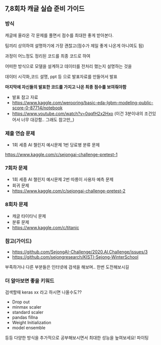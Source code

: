 ## 7,8회차 캐글 실습 준비 가이드


### 방식

캐글에 올라온 각 문제를 풀면서 점수를 최대한 좋게 받아본다.

팀끼리 상의하여 설명하기에 가장 괜찮고(점수가 제일 좋게 나온게 아니여도 됨)

과정이 어느정도 정리된 코드를 최종 코드로 하여 

어떠한 방식으로 모델을 설계하고 데이터를 전처리 했는지 설명하는 것을

데이터 시각화,코드 설명, ppt 등 으로 발표자료를 만들어서 발표

**마지막에 자신들의 발표한 코드를 가지고 나온 최종 점수를 보여줘야함**

- 발표 참고 자료
- https://www.kaggle.com/werooring/basic-eda-lgbm-modeling-public-score-0-87714/notebook
- https://www.youtube.com/watch?v=0qqfH2x2Hxo (이건 3분이내의 조건있어서 너무 대강함.. 그래도 참고만,,)


### 제출 연습 문제
- 1회 세종 AI 챌린지 예시문제 1번 당료병 분류 문제

https://www.kaggle.com/c/sejongai-challenge-pretest-1


### 7회차 문제 

- 1회 세종 AI 챌린지 예시문제 2번 따릉이 사용자 예측 문제
- 회귀 문제
- https://www.kaggle.com/c/sejongai-challenge-pretest-2

### 8회차 문제

- 캐글 타이타닉 문제
- 분류 문제
- https://www.kaggle.com/c/titanic


### 참고(가이드)

- https://github.com/SejongAI-Challenge/2020.AI.Challenge/issues/3
- https://github.com/sejongresearch/KISTI-Sejong-WinterSchool

부족하거나 다른 부분들은 인터넷에 검색을 해보며.. 한번 도전해보시길 

### 더 알아보면 좋을 키워드 

검색할때 keras xx 라고 하시면 나올수도??

- Drop out
- minmax scaler
- standard scaler
- pandas fillna
- Weight Initialization
- model ensemble

등등 다양한 방식을 추가적으로 공부해보시면서 최대한 성능을 높여보세요! 파이팅

